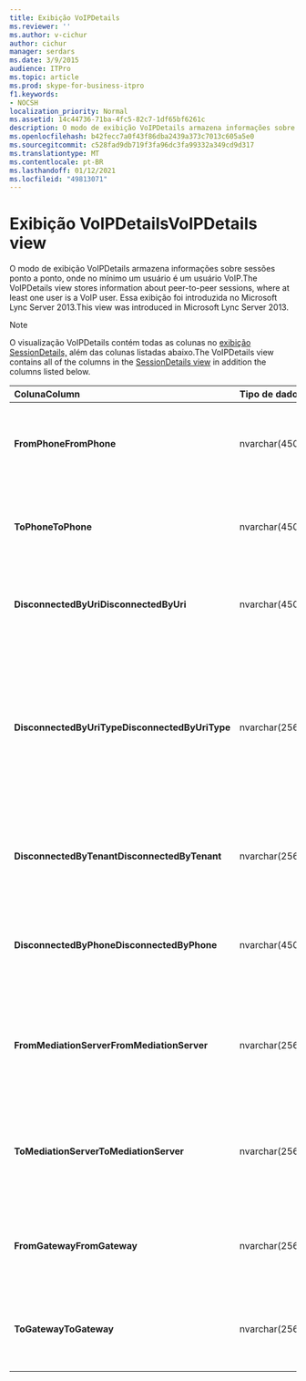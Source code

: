 ```yaml
---
title: Exibição VoIPDetails
ms.reviewer: ''
ms.author: v-cichur
author: cichur
manager: serdars
ms.date: 3/9/2015
audience: ITPro
ms.topic: article
ms.prod: skype-for-business-itpro
f1.keywords:
- NOCSH
localization_priority: Normal
ms.assetid: 14c44736-71ba-4fc5-82c7-1df65bf6261c
description: O modo de exibição VoIPDetails armazena informações sobre sessões ponto a ponto, onde no mínimo um usuário é um usuário VoIP. Essa exibição foi introduzida no Microsoft Lync Server 2013.
ms.openlocfilehash: b42fecc7a0f43f86dba2439a373c7013c605a5e0
ms.sourcegitcommit: c528fad9db719f3fa96dc3fa99332a349cd9d317
ms.translationtype: MT
ms.contentlocale: pt-BR
ms.lasthandoff: 01/12/2021
ms.locfileid: "49813071"
---
```

# <a name="voipdetails-view"></a><span data-ttu-id="33251-104">Exibição VoIPDetails</span><span class="sxs-lookup"><span data-stu-id="33251-104">VoIPDetails view</span></span>
 
<span data-ttu-id="33251-105">O modo de exibição VoIPDetails armazena informações sobre sessões ponto a ponto, onde no mínimo um usuário é um usuário VoIP.</span><span class="sxs-lookup"><span data-stu-id="33251-105">The VoIPDetails view stores information about peer-to-peer sessions, where at least one user is a VoIP user.</span></span> <span data-ttu-id="33251-106">Essa exibição foi introduzida no Microsoft Lync Server 2013.</span><span class="sxs-lookup"><span data-stu-id="33251-106">This view was introduced in Microsoft Lync Server 2013.</span></span>
  
> [!NOTE]
> <span data-ttu-id="33251-107">O visualização VoIPDetails contém todas as colunas no [exibição SessionDetails,](sessiondetails-0.md) além das colunas listadas abaixo.</span><span class="sxs-lookup"><span data-stu-id="33251-107">The VoIPDetails view contains all of the columns in the [SessionDetails view](sessiondetails-0.md) in addition the columns listed below.</span></span>
  
|<span data-ttu-id="33251-108">**Coluna**</span><span class="sxs-lookup"><span data-stu-id="33251-108">**Column**</span></span>|<span data-ttu-id="33251-109">**Tipo de dados**</span><span class="sxs-lookup"><span data-stu-id="33251-109">**Data Type**</span></span>|<span data-ttu-id="33251-110">**Detalhes**</span><span class="sxs-lookup"><span data-stu-id="33251-110">**Details**</span></span>|
|:-----|:-----|:-----|
|<span data-ttu-id="33251-111">**FromPhone**</span><span class="sxs-lookup"><span data-stu-id="33251-111">**FromPhone**</span></span> <br/> |<span data-ttu-id="33251-112">nvarchar(450)</span><span class="sxs-lookup"><span data-stu-id="33251-112">nvarchar(450)</span></span>  <br/> |<span data-ttu-id="33251-113">URI do telefone do usuário que iniciou a sessão.</span><span class="sxs-lookup"><span data-stu-id="33251-113">Phone URI of the user who started the session.</span></span>  <br/> |
|<span data-ttu-id="33251-114">**ToPhone**</span><span class="sxs-lookup"><span data-stu-id="33251-114">**ToPhone**</span></span> <br/> |<span data-ttu-id="33251-115">nvarchar(450)</span><span class="sxs-lookup"><span data-stu-id="33251-115">nvarchar(450)</span></span>  <br/> |<span data-ttu-id="33251-116">URI do telefone do usuário que entrou na sessão.</span><span class="sxs-lookup"><span data-stu-id="33251-116">Phone URI of the user who joined the session.</span></span>  <br/> |
|<span data-ttu-id="33251-117">**DisconnectedByUri**</span><span class="sxs-lookup"><span data-stu-id="33251-117">**DisconnectedByUri**</span></span> <br/> |<span data-ttu-id="33251-118">nvarchar(450)</span><span class="sxs-lookup"><span data-stu-id="33251-118">nvarchar(450)</span></span>  <br/> |<span data-ttu-id="33251-119">URI do usuário que desconectou da sessão.</span><span class="sxs-lookup"><span data-stu-id="33251-119">URI of the user who disconnected the session.</span></span>  <br/> |
|<span data-ttu-id="33251-120">**DisconnectedByUriType**</span><span class="sxs-lookup"><span data-stu-id="33251-120">**DisconnectedByUriType**</span></span> <br/> |<span data-ttu-id="33251-121">nvarchar(256)</span><span class="sxs-lookup"><span data-stu-id="33251-121">nvarchar(256)</span></span>  <br/> |<span data-ttu-id="33251-122">Tipo da URI do usuário que desconectou da sessão.</span><span class="sxs-lookup"><span data-stu-id="33251-122">Type of URI of the user who disconnected the session.</span></span> <span data-ttu-id="33251-123">Consulte a [tabela UriTypes para](uritypes.md) obter mais informações.</span><span class="sxs-lookup"><span data-stu-id="33251-123">See the [UriTypes table](uritypes.md) for more information.</span></span> <br/> |
|<span data-ttu-id="33251-124">**DisconnectedByTenant**</span><span class="sxs-lookup"><span data-stu-id="33251-124">**DisconnectedByTenant**</span></span> <br/> |<span data-ttu-id="33251-125">nvarchar(256)</span><span class="sxs-lookup"><span data-stu-id="33251-125">nvarchar(256)</span></span>  <br/> |<span data-ttu-id="33251-126">Locatário do usuário que desconectou da sessão.</span><span class="sxs-lookup"><span data-stu-id="33251-126">Tenant of the user who disconnected the session.</span></span>  <br/> |
|<span data-ttu-id="33251-127">**DisconnectedByPhone**</span><span class="sxs-lookup"><span data-stu-id="33251-127">**DisconnectedByPhone**</span></span> <br/> |<span data-ttu-id="33251-128">nvarchar(450)</span><span class="sxs-lookup"><span data-stu-id="33251-128">nvarchar(450)</span></span>  <br/> |<span data-ttu-id="33251-129">URI do telefone do usuário que desconectou da sessão.</span><span class="sxs-lookup"><span data-stu-id="33251-129">Phone URI of the user who disconnected the session.</span></span>  <br/> |
|<span data-ttu-id="33251-130">**FromMediationServer**</span><span class="sxs-lookup"><span data-stu-id="33251-130">**FromMediationServer**</span></span> <br/> |<span data-ttu-id="33251-131">nvarchar(256)</span><span class="sxs-lookup"><span data-stu-id="33251-131">nvarchar(256)</span></span>  <br/> |<span data-ttu-id="33251-132">Servidor de Mediação usado pelo usuário que iniciou a sessão.</span><span class="sxs-lookup"><span data-stu-id="33251-132">Mediation Server used by the user who started the session.</span></span>  <br/> |
|<span data-ttu-id="33251-133">**ToMediationServer**</span><span class="sxs-lookup"><span data-stu-id="33251-133">**ToMediationServer**</span></span> <br/> |<span data-ttu-id="33251-134">nvarchar(256)</span><span class="sxs-lookup"><span data-stu-id="33251-134">nvarchar(256)</span></span>  <br/> |<span data-ttu-id="33251-135">Servidor de Mediação usado pelo usuário que entrou na sessão.</span><span class="sxs-lookup"><span data-stu-id="33251-135">Mediation Server used by the user who joined the session.</span></span>  <br/> |
|<span data-ttu-id="33251-136">**FromGateway**</span><span class="sxs-lookup"><span data-stu-id="33251-136">**FromGateway**</span></span> <br/> |<span data-ttu-id="33251-137">nvarchar(256)</span><span class="sxs-lookup"><span data-stu-id="33251-137">nvarchar(256)</span></span>  <br/> |<span data-ttu-id="33251-138">Gateway usado pelo usuário que iniciou a sessão.</span><span class="sxs-lookup"><span data-stu-id="33251-138">Gateway used by the user who started the session.</span></span>  <br/> |
|<span data-ttu-id="33251-139">**ToGateway**</span><span class="sxs-lookup"><span data-stu-id="33251-139">**ToGateway**</span></span> <br/> |<span data-ttu-id="33251-140">nvarchar(256)</span><span class="sxs-lookup"><span data-stu-id="33251-140">nvarchar(256)</span></span>  <br/> |<span data-ttu-id="33251-141">Gateway usado pelo usuário que entrou na sessão.</span><span class="sxs-lookup"><span data-stu-id="33251-141">Gateway used by the user who joined the session.</span></span>  <br/> |
   

